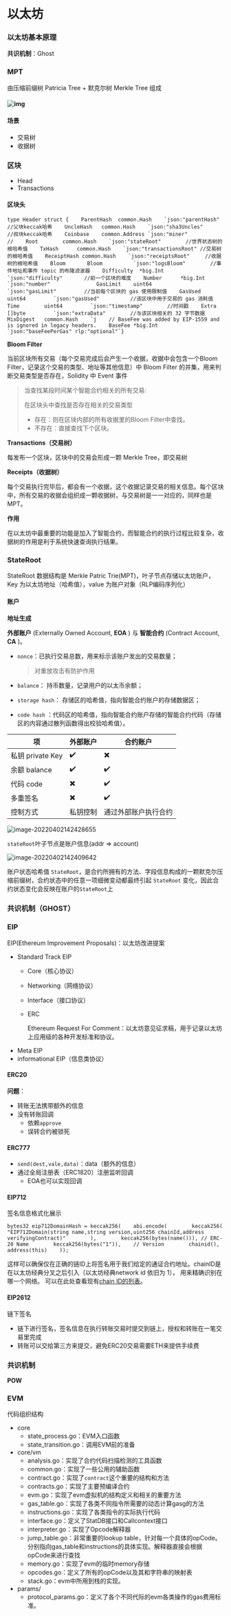 # 以太坊

### 以太坊基本原理

**共识机制**：Ghost

### MPT

由压缩前缀树 Patricia Tree + 默克尔树 Merkle Tree 组成

#### ![img](http://cdn.blocketh.top/img/4.png)

#### 场景

* 交易树
* 收据树

### 区块

* Head
* Transactions

#### 区块头

```
type Header struct {    ParentHash  common.Hash    `json:"parentHash"       //父块keccak哈希    UncleHash   common.Hash    `json:"sha3Uncles"       //叔块keccak哈希    Coinbase    common.Address `json:"miner"            //    Root        common.Hash    `json:"stateRoot"        //世界状态树的根哈希值    TxHash      common.Hash    `json:"transactionsRoot" //交易树的根哈希值    ReceiptHash common.Hash    `json:"receiptsRoot"     //收据树的根哈希值    Bloom       Bloom          `json:"logsBloom"        //事件地址和事件 topic 的布隆滤波器    Difficulty  *big.Int       `json:"difficulty"       //前一个区块的难度    Number      *big.Int       `json:"number"               GasLimit    uint64         `json:"gasLimit"         //当前每个区块的 gas 使用限制值    GasUsed     uint64         `json:"gasUsed"          //该区块中用于交易的 gas 消耗值    Time        uint64         `json:"timestamp"        //时间戳    Extra       []byte         `json:"extraData"        //与该区块相关的 32 字节数据    MixDigest   common.Hash    `j    // BaseFee was added by EIP-1559 and is ignored in legacy headers.    BaseFee *big.Int `json:"baseFeePerGas" rlp:"optional"`}
```

**Bloom Filter**

当前区块所有交易（每个交易完成后会产生一个收据，收据中会包含一个Bloom Filter，记录这个交易的类型、地址等其他信息）中 Bloom Filter 的并集，用来判断交易类型是否存在，Solidity 中 Event 事件

> 当查找某段时间某个智能合约相关的所有交易:
>
> 在区块头中查找是否存在相关的交易类型
>
> * 存在：则在区块内部的所有收据里的Bloom Filter中查找。
> * 不存在：直接查找下个区块。

**Transactions（交易树）**

每发布一个区块，区块中的交易会形成一颗 Merkle Tree，即交易树

**Receipts（收据树）**

每个交易执行完毕后，都会有一个收据，这个收据记录交易的相关信息。每个区块中，所有交易的收据会组织成一颗收据树，与交易树是一一对应的，同样也是 MPT。

**作用**

在以太坊中最重要的功能是加入了智能合约，而智能合约的执行过程比较复杂，收据树的作用是利于系统快速查询执行结果。

### StateRoot

StateRoot 数据结构是 Merkle Patric Trie(MPT)，叶子节点存储以太坊账户，Key 为以太坊地址（哈希值），value 为账户对象（RLP编码序列化）

#### 账户

**地址生成**

**外部账户** (Externally Owned Account, **EOA** ) 与 **智能合约** (Contract Account, **CA** )。

*   `nonce`：已执行交易总数，用来标示该账户发出的交易数量；

    > 对重放攻击有防护作用
* `balance`： 持币数量，记录用户的以太币余额；
* `storage hash`： 存储区的哈希值，指向智能合约账户的存储数据区；
* `code hash` ：代码区的哈希值，指向智能合约账户存储的智能合约代码（存储区的内容通过散列函数得出校验哈希值）。

| 项              | 外部账户 | 合约账户       |
| -------------- | ---- | ---------- |
| 私钥 private Key | ✔️   | ✖️         |
| 余额 balance     | ✔️   | ✔️         |
| 代码 code        | ✖️   | ✔️         |
| 多重签名           | ✖️   | ✔️         |
| 控制方式           | 私钥控制 | 通过外部账户执行合约 |

![image-20220402142428655](http://cdn.blocketh.top/img/image-20220402142428655.png)

`stateRoot`叶子节点是账户信息(addr => account)

![image-20220402142409642](http://cdn.blocketh.top/img/image-20220402142409642.png)

账户状态哈希值 `StateRoot`，是合约所拥有的方法、字段信息构成的一颗默克尔压缩前缀树，合约状态中的任意一项细微变动都最终引起 `StateRoot` 变化，因此合约状态变化会反映在账户的`StateRoot`上

### 共识机制（GHOST）

### EIP

EIP(Ethereum Improvement Proposals)：以太坊改进提案

* Standard Track EIP
  * Core（核心协议）
  * Networking（网络协议）
  * Interface（接口协议）
  *   ERC

      Ethereum Request For Comment：以太坊意见征求稿，用于记录以太坊上应用级的各种开发标准和协议。
* Meta EIP
* informational EIP（信息类协议）

#### ERC20

**问题**：

* 转账无法携带额外的信息
* 没有转账回调
  * 依赖`approve`
  * 误转合约被锁死

#### ERC777

* `send(dest,vale,data)`：data（额外的信息）
* 通过全局注册表（ERC1820）注册监听回调
  * EOA也可以实现回调

#### EIP712

签名信息格式化展示

```
bytes32 eip712DomainHash = keccak256(    abi.encode(        keccak256(            "EIP712Domain(string name,string version,uint256 chainId,address verifyingContract)"        ),        keccak256(bytes(name())), // ERC-20 Name        keccak256(bytes("1")),    // Version        chainid(),        address(this)    ));
```

这样可以确保仅在正确的链ID上将签名用于我们给定的通证合约地址。chainID是在以太坊经典分叉之后引入（以太坊经典network id 依旧为 1）， 用来精确识别在哪一个网络。 可以在此处查看现有[chain ID的列表](https://medium.com/@piyopiyo/list-of-ethereums-major-network-and-chain-ids-2bc58e928508)。

#### EIP2612

链下签名

* 链下进行签名，签名信息在执行转账交易时提交到链上，授权和转账在一笔交易里完成
* 转账可以交给第三方来提交，避免ERC20交易需要ETH来提供手续费

### 共识机制

**POW**

### EVM

代码组织结构

* core
  * state\_process.go：EVM入口函数
  * state\_transition.go：调用EVM前的准备
* core/vm
  * analysis.go：实现了合约代码扫描检测的工具函数
  * common.go：实现了一些公用的辅助函数
  * contract.go：实现了`contract`这个重要的结构和方法
  * contracts.go：实现了主要预编译合约
  * evm.go：实现了evm虚拟机的结构定义和相关的重要方法
  * gas\_table.go：实现了各类不同指令所需要的动态计算gasg的方法
  * instructions.go：实现了各类指令的实际执行代码
  * interface.go：定义了StatDB接口和Callcontext接口
  * interpreter.go：实现了Opcode解释器
  * jump\_table.go：非常重要的lookup table，针对每一个具体的opCode。分别指向gas\_table和instructions的具体实现。解释器直接会根据opCode来进行查找
  * memory.go：实现了evm的临时memory存储
  * opcodes.go：定义了所有的opCode以及其和字符串的映射表
  * stack.go：evm中所用到栈的实现。
* params/
  * protocol\_params.go：定义了各个不同代际的evm各类操作的gas费用标准。
